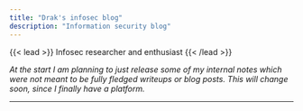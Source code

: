 ```yaml
---
title: "Drak's infosec blog"
description: "Information security blog"
---
```


{{< lead >}}
Infosec researcher and enthusiast
{{< /lead >}}

*At the start I am planning to just release some of my internal notes which were not meant to be fully fledged writeups or blog posts. This will change soon, since I finally have a platform.*

---